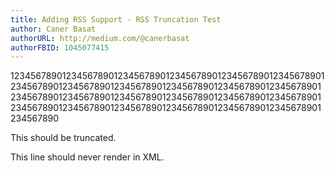 ```yaml
---
title: Adding RSS Support - RSS Truncation Test
author: Caner Basat
authorURL: http://medium.com/@canerbasat
authorFBID: 1045077415
---
```

1234567890123456789012345678901234567890123456789012345678901234567890123456789012345678901234567890123456789012345678901234567890123456789012345678901234567890123456789012345678901234567890123456789012345678901234567890123456789012345678901234567890

This should be truncated.
<!--truncate-->
This line should never render in XML.
